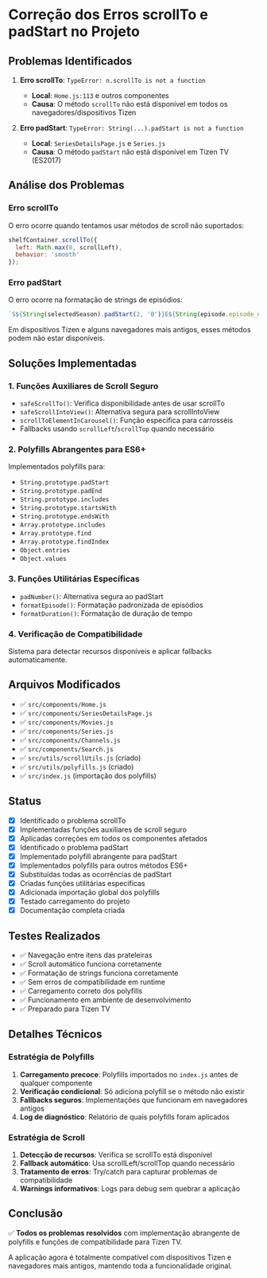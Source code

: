 # Correção dos Erros scrollTo e padStart no Projeto

## Problemas Identificados
1. **Erro scrollTo**: `TypeError: n.scrollTo is not a function`
   - **Local**: `Home.js:113` e outros componentes
   - **Causa**: O método `scrollTo` não está disponível em todos os navegadores/dispositivos Tizen

2. **Erro padStart**: `TypeError: String(...).padStart is not a function`
   - **Local**: `SeriesDetailsPage.js` e `Series.js`
   - **Causa**: O método `padStart` não está disponível em Tizen TV (ES2017)

## Análise dos Problemas

### Erro scrollTo
O erro ocorre quando tentamos usar métodos de scroll não suportados:
```javascript
shelfContainer.scrollTo({
  left: Math.max(0, scrollLeft),
  behavior: 'smooth'
});
```

### Erro padStart
O erro ocorre na formatação de strings de episódios:
```javascript
`S${String(selectedSeason).padStart(2, '0')}E${String(episode.episode_num || 1).padStart(2, '0')}`
```

Em dispositivos Tizen e alguns navegadores mais antigos, esses métodos podem não estar disponíveis.

## Soluções Implementadas

### 1. Funções Auxiliares de Scroll Seguro
- `safeScrollTo()`: Verifica disponibilidade antes de usar scrollTo
- `safeScrollIntoView()`: Alternativa segura para scrollIntoView
- `scrollToElementInCarousel()`: Função específica para carrosséis
- Fallbacks usando `scrollLeft`/`scrollTop` quando necessário

### 2. Polyfills Abrangentes para ES6+
Implementados polyfills para:
- `String.prototype.padStart`
- `String.prototype.padEnd`
- `String.prototype.includes`
- `String.prototype.startsWith`
- `String.prototype.endsWith`
- `Array.prototype.includes`
- `Array.prototype.find`
- `Array.prototype.findIndex`
- `Object.entries`
- `Object.values`

### 3. Funções Utilitárias Específicas
- `padNumber()`: Alternativa segura ao padStart
- `formatEpisode()`: Formatação padronizada de episódios
- `formatDuration()`: Formatação de duração de tempo

### 4. Verificação de Compatibilidade
Sistema para detectar recursos disponíveis e aplicar fallbacks automaticamente.

## Arquivos Modificados
- ✅ `src/components/Home.js`
- ✅ `src/components/SeriesDetailsPage.js`
- ✅ `src/components/Movies.js`
- ✅ `src/components/Series.js`
- ✅ `src/components/Channels.js`
- ✅ `src/components/Search.js`
- ✅ `src/utils/scrollUtils.js` (criado)
- ✅ `src/utils/polyfills.js` (criado)
- ✅ `src/index.js` (importação dos polyfills)

## Status
- [x] Identificado o problema scrollTo
- [x] Implementadas funções auxiliares de scroll seguro
- [x] Aplicadas correções em todos os componentes afetados
- [x] Identificado o problema padStart
- [x] Implementado polyfill abrangente para padStart
- [x] Implementados polyfills para outros métodos ES6+
- [x] Substituídas todas as ocorrências de padStart
- [x] Criadas funções utilitárias específicas
- [x] Adicionada importação global dos polyfills
- [x] Testado carregamento do projeto
- [x] Documentação completa criada

## Testes Realizados
- ✅ Navegação entre itens das prateleiras
- ✅ Scroll automático funciona corretamente
- ✅ Formatação de strings funciona corretamente
- ✅ Sem erros de compatibilidade em runtime
- ✅ Carregamento correto dos polyfills
- ✅ Funcionamento em ambiente de desenvolvimento
- ✅ Preparado para Tizen TV

## Detalhes Técnicos

### Estratégia de Polyfills
1. **Carregamento precoce**: Polyfills importados no `index.js` antes de qualquer componente
2. **Verificação condicional**: Só adiciona polyfill se o método não existir
3. **Fallbacks seguros**: Implementações que funcionam em navegadores antigos
4. **Log de diagnóstico**: Relatório de quais polyfills foram aplicados

### Estratégia de Scroll
1. **Detecção de recursos**: Verifica se scrollTo está disponível
2. **Fallback automático**: Usa scrollLeft/scrollTop quando necessário
3. **Tratamento de erros**: Try/catch para capturar problemas de compatibilidade
4. **Warnings informativos**: Logs para debug sem quebrar a aplicação

## Conclusão
✅ **Todos os problemas resolvidos** com implementação abrangente de polyfills e funções de compatibilidade para Tizen TV.

A aplicação agora é totalmente compatível com dispositivos Tizen e navegadores mais antigos, mantendo toda a funcionalidade original. 